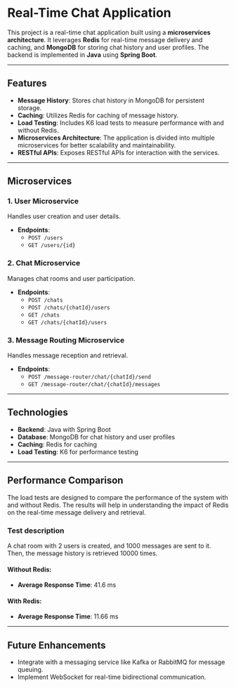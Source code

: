 # Real-Time Chat Application

This project is a real-time chat application built using a **microservices architecture**. It leverages **Redis** for real-time message delivery and caching, and **MongoDB** for storing chat history and user profiles. The backend is implemented in **Java** using **Spring Boot**.

---

## Features

- **Message History**: Stores chat history in MongoDB for persistent storage.
- **Caching**: Utilizes Redis for caching of message history.
- **Load Testing**: Includes K6 load tests to measure performance with and without Redis.
- **Microservices Architecture**: The application is divided into multiple microservices for better scalability and maintainability.
- **RESTful APIs**: Exposes RESTful APIs for interaction with the services.

---

## Microservices

### 1. **User Microservice**
Handles user creation and user details.
  - **Endpoints**:
    - `POST /users`
    - `GET /users/{id}`

### 2. **Chat Microservice**
Manages chat rooms and user participation.
  - **Endpoints**:
    - `POST /chats`
    - `POST /chats/{chatId}/users`
    - `GET /chats`
    - `GET /chats/{chatId}/users`

### 3. **Message Routing Microservice**
Handles message reception and retrieval.
- **Endpoints**:
    - `POST /message-router/chat/{chatId}/send`
    - `GET /message-router/chat/{chatId}/messages`
---

## Technologies

- **Backend**: Java with Spring Boot
- **Database**: MongoDB for chat history and user profiles
- **Caching**: Redis for caching
- **Load Testing**: K6 for performance testing

---

## Performance Comparison

The load tests are designed to compare the performance of the system with and without Redis. The results will help in understanding the impact of Redis on the real-time message delivery and retrieval.


### Test description
A chat room with 2 users is created, and 1000 messages are sent to it. Then, the message history is retrieved 10000 times.

#### Without Redis:
- **Average Response Time**: 41.6 ms

#### With Redis:
- **Average Response Time**: 11.66 ms


---

## Future Enhancements

- Integrate with a messaging service like Kafka or RabbitMQ for message queuing.
- Implement WebSocket for real-time bidirectional communication.